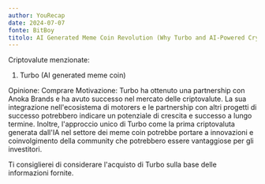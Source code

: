 ```yaml
---
author: YouRecap
date: 2024-07-07
fonte: BitBoy
titolo: AI Generated Meme Coin Revolution (Why Turbo and AI-Powered Crypto IS The Future)
---
```


Criptovalute menzionate:

1. Turbo (AI generated meme coin)

Opinione: Comprare
Motivazione: Turbo ha ottenuto una partnership con Anoka Brands e ha avuto successo nel mercato delle criptovalute. La sua integrazione nell'ecosistema di motorers e le partnership con altri progetti di successo potrebbero indicare un potenziale di crescita e successo a lungo termine. Inoltre, l'approccio unico di Turbo come la prima criptovaluta generata dall'IA nel settore dei meme coin potrebbe portare a innovazioni e coinvolgimento della community che potrebbero essere vantaggiose per gli investitori.

Ti consiglierei di considerare l'acquisto di Turbo sulla base delle informazioni fornite.
